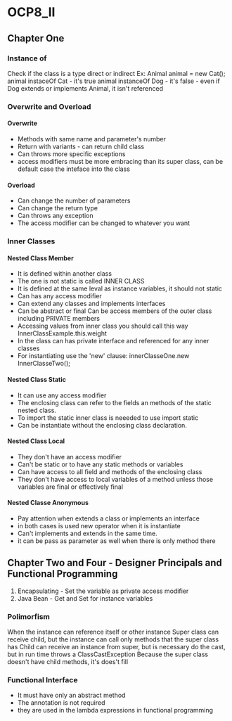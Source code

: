 # OCP8_II

## Chapter One
### Instance of
Check if the class is a type direct or indirect
Ex: 
Animal animal = new Cat(); 
animal instaceOf Cat -  it's true 
animal instanceOf Dog - it's false - even if Dog extends or implements Animal, it isn't referenced

### Overwrite and Overload
#### Overwrite
- Methods with same name and parameter's number
- Return with variants - can return child class
- Can throws more specific exceptions
- access modifiers must be more embracing than its super class, can be default case the inteface into the class

#### Overload
- Can change the number of parameters
- Can change the return type
- Can throws any exception
- The access modifier can be changed to whatever you want

### Inner Classes
#### Nested Class Member
- It is defined within another class
- The one is not static is called INNER CLASS
- It is defined  at the same leval as instance variables, it should not static
- Can has any access modifier
- Can extend any classes and implements interfaces
- Can be abstract or final
  Can be access members of the outer class including PRIVATE members
- Accessing values from inner class you should call this way InnerClassExample.this.weight
- In the class can has private interface and referenced for any inner classes
- For instantiating use the 'new' clause: innerClasseOne.new InnerClasseTwo();

#### Nested Class Static
- It can use any access modifier
- The enclosing class can refer to the fields an methods of the static nested class.
- To import the static inner class is neeeded to use import static
- Can be instantiate without the enclosing class declaration.

#### Nested Class Local
- They don't have an access modifier
- Can't be static or to have any static methods or variables
- Can have access to all field and methods of the enclosing class
- They don't have access to local variables of a method unless those variables are final or effectively final

#### Nested Classe Anonymous
- Pay attention when extends a class or implements an interface
- in both cases is used new operator when it is instantiate
- Can't implements and extends in the same time.
- it can be pass as parameter as well when there is only method there

## Chapter Two and Four - Designer Principals and Functional Programming
 1. Encapsulating - Set the variable as private access modifier
 2. Java Bean - Get and Set for instance variables
 
 ### Polimorfism
 When the instance can reference itself or other instance
 Super class can receive child, but the instance can call only methods that the super class has
 Child can receive an instance from super, but is necessary do the cast, but in run time throws a ClassCastException
 Because the super class doesn't have child methods, it's does't fill
 
 ### Functional Interface
- It must have only an abstract method
- The annotation is not required
- they are used in the lambda expressions in functional programming

